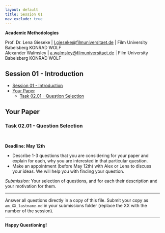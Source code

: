 ```yaml
---
layout: default
title: Session 01
nav_exclude: true
---
```


**Academic Methodologies**
  
Prof. Dr. Lena Gieseke \| l.gieseke@filmuniversitaet.de \| Film University Babelsberg KONRAD WOLF  
Alexander Walmsley \| a.walmsley@filmuniversitaet.de \| Film University Babelsberg KONRAD WOLF  


## Session 01 - Introduction

<!-- Reading the scripts and preparing questions should take < 2h. If you need longer, please let me know next class. -->

* [Session 01 - Introduction](#session-01---introduction)
* [Your Paper](#your-paper)
    * [Task 02.01 - Question Selection](#task-0201---question-selection)



## Your Paper

### Task 02.01 - Question Selection

<br />

**Deadline: May 12th**

* Describe 1-3 questions that you are considering for your paper and explain for each, why you are interested in that particular question.
* Make an appointment (before May 12th) with Alex or Lena to discuss your ideas. We will help you with finding your question.
  


  
*Submission:* Your selection of questions, and for each their description and your motivation for them.

  


---
  
Answer all questions directly in a copy of this file. Submit your copy as `am_XX_lastname.md` in your submissions folder (replace the XX with the number of the session). 
  

---

**Happy Questioning!**
